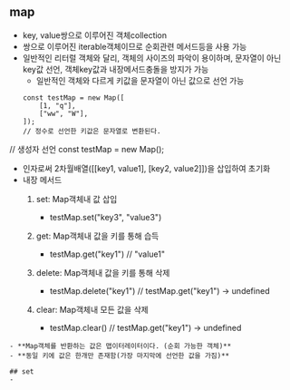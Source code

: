 ## map
- key, value쌍으로 이루어진 객체collection
- 쌍으로 이루어진 iterable객체이므로 순회관련 메서드등을 사용 가능
- 일반적인 리터럴 객체와 달리, 객체의 사이즈의 파악이 용이하며, 문자열이 아닌 key값 선언, 객체key값과 내장메서드충돌을 방지가 가능
    - 일반적인 객체와 다르게 키값을 문자열이 아닌 값으로 선언 가능
    ```
    const testMap = new Map([
        [1, "q"],
        ["ww", "W"],
    ]);
    // 정수로 선언한 키값은 문자열로 변환된다.
    ```

// 생성자 선언
const testMap = new Map();
- 인자로써 2차월배열([[key1, value1], [key2, value2]])을 삽입하여 초기화
- 내장 메서드
    1. set: Map객체내 값 삽입
        - testMap.set("key3", "value3")

    2. get: Map객체내 값을 키를 통해 습득
        - testMap.get("key1") // "value1"
    
    3. delete: Map객체내 값을 키를 통해 삭제
        - testMap.delete("key1") // testMap.get("key1") -> undefined
    
    4. clear: Map객체내 모든 값을 삭제
        - testMap.clear() // testMap.get("key1") -> undefined
```
- **Map객체를 반환하는 값은 맵이터레이터이다. (순회 가능한 객체)**
- **동일 키에 값은 한개만 존재함(가장 마지막에 선언한 값을 가짐)**

## set
-